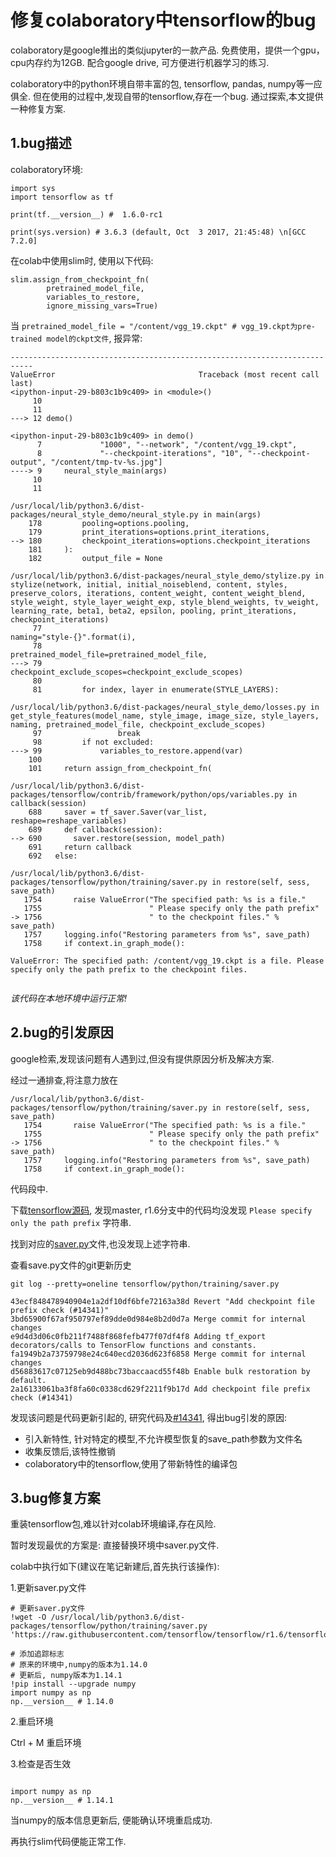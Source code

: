 # 修复colaboratory中tensorflow的bug

colaboratory是google推出的类似jupyter的一款产品. 免费使用，提供一个gpu，cpu内存约为12GB. 配合google drive, 可方便进行机器学习的练习. 

colaboratory中的python环境自带丰富的包, tensorflow, pandas, numpy等一应俱全. 但在使用的过程中,发现自带的tensorflow,存在一个bug. 通过探索,本文提供一种修复方案.


## 1.bug描述

colaboratory环境:

```
import sys
import tensorflow as tf

print(tf.__version__) #  1.6.0-rc1

print(sys.version) # 3.6.3 (default, Oct  3 2017, 21:45:48) \n[GCC 7.2.0]

```

在colab中使用slim时, 使用以下代码:

```
slim.assign_from_checkpoint_fn(
        pretrained_model_file,
        variables_to_restore,
        ignore_missing_vars=True)

```

当 `pretrained_model_file = "/content/vgg_19.ckpt" # vgg_19.ckpt为pre-trained model的ckpt文件`, 报异常:

```
---------------------------------------------------------------------------
ValueError                                Traceback (most recent call last)
<ipython-input-29-b803c1b9c409> in <module>()
     10 
     11 
---> 12 demo()

<ipython-input-29-b803c1b9c409> in demo()
      7             "1000", "--network", "/content/vgg_19.ckpt",
      8             "--checkpoint-iterations", "10", "--checkpoint-output", "/content/tmp-tv-%s.jpg"]
----> 9     neural_style_main(args)
     10 
     11 

/usr/local/lib/python3.6/dist-packages/neural_style_demo/neural_style.py in main(args)
    178         pooling=options.pooling,
    179         print_iterations=options.print_iterations,
--> 180         checkpoint_iterations=options.checkpoint_iterations
    181     ):
    182         output_file = None

/usr/local/lib/python3.6/dist-packages/neural_style_demo/stylize.py in stylize(network, initial, initial_noiseblend, content, styles, preserve_colors, iterations, content_weight, content_weight_blend, style_weight, style_layer_weight_exp, style_blend_weights, tv_weight, learning_rate, beta1, beta2, epsilon, pooling, print_iterations, checkpoint_iterations)
     77                                                     naming="style-{}".format(i),
     78                                                     pretrained_model_file=pretrained_model_file,
---> 79                                                     checkpoint_exclude_scopes=checkpoint_exclude_scopes)
     80 
     81         for index, layer in enumerate(STYLE_LAYERS):

/usr/local/lib/python3.6/dist-packages/neural_style_demo/losses.py in get_style_features(model_name, style_image, image_size, style_layers, naming, pretrained_model_file, checkpoint_exclude_scopes)
     97                 break
     98         if not excluded:
---> 99             variables_to_restore.append(var)
    100 
    101     return assign_from_checkpoint_fn(

/usr/local/lib/python3.6/dist-packages/tensorflow/contrib/framework/python/ops/variables.py in callback(session)
    688     saver = tf_saver.Saver(var_list, reshape=reshape_variables)
    689     def callback(session):
--> 690       saver.restore(session, model_path)
    691     return callback
    692   else:

/usr/local/lib/python3.6/dist-packages/tensorflow/python/training/saver.py in restore(self, sess, save_path)
   1754       raise ValueError("The specified path: %s is a file."
   1755                        " Please specify only the path prefix"
-> 1756                        " to the checkpoint files." % save_path)
   1757     logging.info("Restoring parameters from %s", save_path)
   1758     if context.in_graph_mode():

ValueError: The specified path: /content/vgg_19.ckpt is a file. Please specify only the path prefix to the checkpoint files.


```

*该代码在本地环境中运行正常!*


## 2.bug的引发原因

google检索,发现该问题有人遇到过,但没有提供原因分析及解决方案.

经过一通排查,将注意力放在

```
/usr/local/lib/python3.6/dist-packages/tensorflow/python/training/saver.py in restore(self, sess, save_path)
   1754       raise ValueError("The specified path: %s is a file."
   1755                        " Please specify only the path prefix"
-> 1756                        " to the checkpoint files." % save_path)
   1757     logging.info("Restoring parameters from %s", save_path)
   1758     if context.in_graph_mode():

```

代码段中.


下载[tensorflow源码](https://github.com/tensorflow/tensorflow), 发现master, r1.6分支中的代码均没发现 `Please specify only the path prefix` 字符串.

找到对应的[saver.py](https://raw.githubusercontent.com/tensorflow/tensorflow/r1.6/tensorflow/python/training/saver.py)文件,也没发现上述字符串.

查看save.py文件的git更新历史

```
git log --pretty=oneline tensorflow/python/training/saver.py

```

```
43ecf848478940904e1a2df10df6bfe72163a38d Revert "Add checkpoint file prefix check (#14341)"
3bd65900f67af950797ef89dde0d984e8b2d0d7a Merge commit for internal changes
e9d4d3d06c0fb211f7488f868fefb477f07df4f8 Adding tf_export decorators/calls to TensorFlow functions and constants.
fa1949b2a73759798e24c640ecd2036d623f6858 Merge commit for internal changes
d56883617c07125eb9d488bc73baccaacd55f48b Enable bulk restoration by default.
2a16133061ba3f8fa60c0338cd629f2211f9b17d Add checkpoint file prefix check (#14341)

```

发现该问题是代码更新引起的, 研究代码及[#14341](https://github.com/tensorflow/tensorflow/pull/14341), 得出bug引发的原因:

- 引入新特性, 针对特定的模型,不允许模型恢复的save_path参数为文件名
- 收集反馈后,该特性撤销
- colaboratory中的tensorflow,使用了带新特性的编译包


## 3.bug修复方案

重装tensorflow包,难以针对colab环境编译,存在风险.


暂时发现最优的方案是: 直接替换环境中saver.py文件.

colab中执行如下(建议在笔记新建后,首先执行该操作):


1.更新saver.py文件

```
# 更新saver.py文件
!wget -O /usr/local/lib/python3.6/dist-packages/tensorflow/python/training/saver.py 'https://raw.githubusercontent.com/tensorflow/tensorflow/r1.6/tensorflow/python/training/saver.py'

# 添加追踪标志
# 原来的环境中,numpy的版本为1.14.0
# 更新后, numpy版本为1.14.1
!pip install --upgrade numpy
import numpy as np
np.__version__ # 1.14.0

```

2.重启环境

Ctrl + M 重启环境
 
3.检查是否生效

```

import numpy as np
np.__version__ # 1.14.1

```
当numpy的版本信息更新后, 便能确认环境重启成功.

再执行slim代码便能正常工作.



